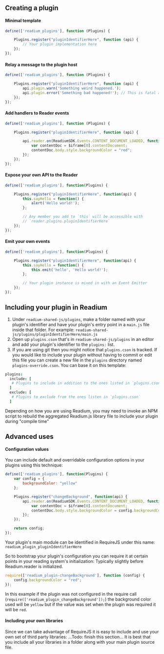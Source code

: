 ## Creating a plugin

#### Minimal template
```js
define(['readium_plugins'], function (Plugins) {

    Plugins.register("pluginIdentifierHere", function (api) {
        // Your plugin implementation here
    });
});
```

#### Relay a message to the plugin host
```js
define(['readium_plugins'], function (Plugins) {

    Plugins.register("pluginIdentifierHere", function (api) {
        api.plugin.warn('Something weird happened.');
        api.plugin.error('Something bad happened!'); // This is fatal and will cause an exception
    });
});
```

#### Add handlers to Reader events
```js
define(['readium_plugins'], function (Plugins) {

    Plugins.register("pluginIdentifierHere", function (api) {

        api.reader.on(ReadiumSDK.Events.CONTENT_DOCUMENT_LOADED, function ($iframe, spineItem) {
            var contentDoc = $iframe[0].contentDocument;
            contentDoc.body.style.backgroundColor = "red";
        });
    });
});
```

#### Expose your own API to the Reader
```js
define(['readium_plugins'], function(Plugins) {

    Plugins.register("pluginIdentifierHere", function(api) {
        this.sayHello = function() {
            alert('Hello world!');
        };

        // Any member you add to `this` will be accessible with
        // `reader.plugins.pluginIdentifierHere`
    });
});
```

#### Emit your own events
```js
define(['readium_plugins'], function(Plugins) {

    Plugins.register("pluginIdentifierHere", function(api) {
        this.sayHello = function() {
            this.emit('hello', 'Hello world!');
        };

        // Your plugin instance is mixed in with an Event Emitter
    });
});
```

## Including your plugin in Readium

1. Under `readium-shared-js/plugins`, make a folder named with your plugin's identifier and have your plugin's entry point in a `main.js` file inside that folder. For example: `readium-shared-js/plugins/pluginIdentifierHere/main.js`
2. Open up `plugins.cson` that's in `readium-shared-js/plugins` in an editor and add your plugin's identifier to the `plugins:` list.
3. If you are using git then you might notice that `plugins.cson` is tracked. If you would like to include your plugin without having to commit or edit this file you can create a new file in the `plugins` directory named `plugins-override.cson`. You can base it on this template:

```coffee
plugins:
  include: [
   # Plugins to include in addition to the ones listed in `plugins.cson`
  ]
  exclude: [
   # Plugins to exclude from the ones listen in `plugins.cson`
  ]

```

Depending on how you are using Readium, you may need to invoke an NPM script to rebuild the aggregated Readium.js library file to include your plugin during "compile time"


## Advanced uses

#### Configuration values
You can include default and overridable configuration options in your plugins using this technique:
```js
define(['readium_plugins'], function(Plugins) {
    var config = {
        backgroundColor: "yellow"
    };

    Plugins.register("changeBackground", function(api) {
        api.reader.on(ReadiumSDK.Events.CONTENT_DOCUMENT_LOADED, function($iframe, spineItem) {
            var contentDoc = $iframe[0].contentDocument;
            contentDoc.body.style.backgroundColor = config.backgroundColor;
        });
    });

    return config;
});
```

Your plugin's main module can be identified in RequireJS under this name:
`readium_plugin_pluginIdentifierHere`

So to bootstrap your plugin's configuration you can require it at certain points in your reading system's initialization:
Typically slightly before Readium.reader is initialized.
```js
require(['readium_plugin-changeBackground'], function (config) {
    config.backgroundColor = "red";
});
```

In this example if the plugin was not configured in the require call (`require(['readium_plugin_changeBackground']);`) the background color used will be `yellow` but if the value was set when the plugin was required it will be `red`.

#### Including your own libraries

Since we can take advantage of RequireJS it is easy to include and use your own set of third party libraries:
...Todo: finish this section...
It is best that you include all your libraries in a folder along with your main plugin source file.
